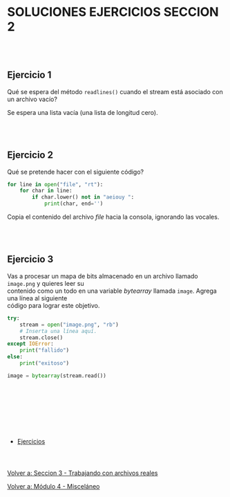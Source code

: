 # **SOLUCIONES EJERCICIOS SECCION 2**  
<br></br>  

## **Ejercicio 1**  

Qué se espera del método ```readlines()``` cuando el stream está asociado con un archivo vacío?  

Se espera una lista vacía (una lista de longitud cero).

<br></br>  

## **Ejercicio 2**  

Qué se pretende hacer con el siguiente código?  
```python
for line in open("file", "rt"):
    for char in line:
        if char.lower() not in "aeiouy ":
            print(char, end='')
```  

Copia el contenido del archivo *file* hacia la consola, ignorando las vocales.

<br></br>  

## **Ejercicio 3**  

Vas a procesar un mapa de bits almacenado en un archivo llamado ```image.png``` y quieres leer su  
contenido como un todo en una variable *bytearray* llamada ```image```. Agrega una línea al siguiente  
código para lograr este objetivo.  
```python
try:
    stream = open("image.png", "rb")
    # Inserta una línea aquí.
    stream.close()
except IOError:
    print("fallido")
else:
    print("exitoso")
```

```python
image = bytearray(stream.read())
```

<br></br>  

#  
<br></br>

- [Ejercicios](Sec3-ej.md)
<br></br>

#  

[Volver a: Seccion 3 - Trabajando con archivos reales](_Seccion3.md)  

[Volver a: Módulo 4 - Misceláneo](../README.md)